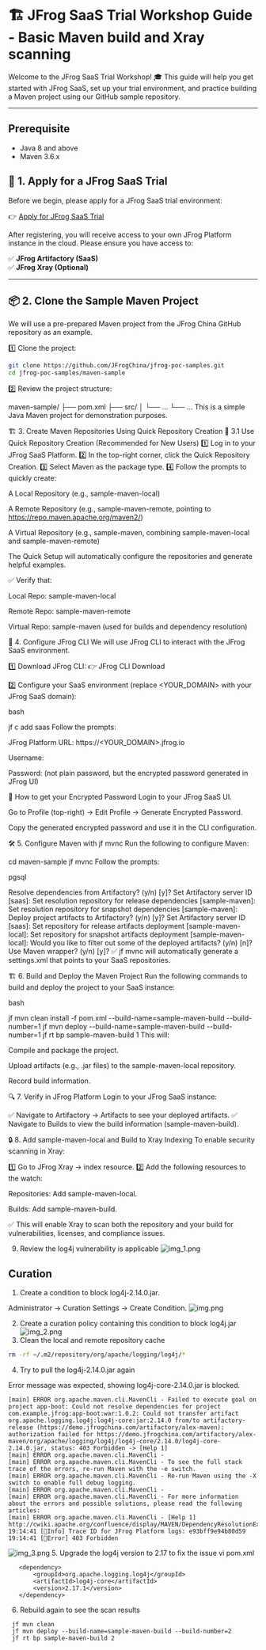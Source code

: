 # 🏗️ JFrog SaaS Trial Workshop Guide - Basic Maven build and Xray scanning

Welcome to the JFrog SaaS Trial Workshop! 🎓 This guide will help you get started with JFrog SaaS, set up your trial environment, and practice building a Maven project using our GitHub sample repository.

---

## Prerequisite
- Java 8 and above
- Maven 3.6.x

## 🚀 1. Apply for a JFrog SaaS Trial

Before we begin, please apply for a JFrog SaaS trial environment:

👉 [Apply for JFrog SaaS Trial](https://jfrog.com/start-free/)

After registering, you will receive access to your own JFrog Platform instance in the cloud. Please ensure you have access to:

✅ **JFrog Artifactory (SaaS)**  
✅ **JFrog Xray (Optional)**

---

## 📦 2. Clone the Sample Maven Project

We will use a pre-prepared Maven project from the JFrog China GitHub repository as an example.

1️⃣ Clone the project:
```bash
git clone https://github.com/JFrogChina/jfrog-poc-samples.git
cd jfrog-poc-samples/maven-sample
```
2️⃣ Review the project structure:

maven-sample/
├── pom.xml
├── src/
│   └── ...
└── ...
This is a simple Java Maven project for demonstration purposes.

🏗️ 3. Create Maven Repositories Using Quick Repository Creation
🔹 3.1 Use Quick Repository Creation (Recommended for New Users)
1️⃣ Log in to your JFrog SaaS Platform.
2️⃣ In the top-right corner, click the Quick Repository Creation.
3️⃣ Select Maven as the package type.
4️⃣ Follow the prompts to quickly create:

A Local Repository (e.g., sample-maven-local)

A Remote Repository (e.g., sample-maven-remote, pointing to https://repo.maven.apache.org/maven2/)

A Virtual Repository (e.g., sample-maven, combining sample-maven-local and sample-maven-remote)

The Quick Setup will automatically configure the repositories and generate helpful examples.

✅ Verify that:

Local Repo: sample-maven-local

Remote Repo: sample-maven-remote

Virtual Repo: sample-maven (used for builds and dependency resolution)

🔗 4. Configure JFrog CLI
We will use JFrog CLI to interact with the JFrog SaaS environment.

1️⃣ Download JFrog CLI:
👉 JFrog CLI Download

2️⃣ Configure your SaaS environment (replace <YOUR_DOMAIN> with your JFrog SaaS domain):

bash

jf c add saas
Follow the prompts:

JFrog Platform URL: https://<YOUR_DOMAIN>.jfrog.io

Username: <your-username>

Password: <your-encrypted-password> (not plain password, but the encrypted password generated in JFrog UI)

🔑 How to get your Encrypted Password
Login to your JFrog SaaS UI.

Go to Profile (top-right) → Edit Profile → Generate Encrypted Password.

Copy the generated encrypted password and use it in the CLI configuration.

🛠️ 5. Configure Maven with jf mvnc
Run the following to configure Maven:


cd maven-sample
jf mvnc
Follow the prompts:

pgsql

Resolve dependencies from Artifactory? (y/n) [y]?
Set Artifactory server ID [saas]: 
Set resolution repository for release dependencies [sample-maven]: 
Set resolution repository for snapshot dependencies [sample-maven]: 
Deploy project artifacts to Artifactory? (y/n) [y]?
Set Artifactory server ID [saas]: 
Set repository for release artifacts deployment [sample-maven-local]: 
Set repository for snapshot artifacts deployment [sample-maven-local]: 
Would you like to filter out some of the deployed artifacts? (y/n) [n]? 
Use Maven wrapper? (y/n) [y]? 
✅ jf mvnc will automatically generate a settings.xml that points to your SaaS repositories.

🏗️ 6. Build and Deploy the Maven Project
Run the following commands to build and deploy the project to your SaaS instance:

bash

jf mvn clean install -f pom.xml --build-name=sample-maven-build --build-number=1
jf mvn deploy --build-name=sample-maven-build --build-number=1
jf rt bp sample-maven-build 1
This will:

Compile and package the project.

Upload artifacts (e.g., .jar files) to the sample-maven-local repository.

Record build information.

🔍 7. Verify in JFrog Platform
Login to your JFrog SaaS instance:

✅ Navigate to Artifactory → Artifacts to see your deployed artifacts.
✅ Navigate to Builds to view the build information (sample-maven-build).

🔒 8. Add sample-maven-local and Build to Xray Indexing
To enable security scanning in Xray:

1️⃣ Go to JFrog Xray → index resource.
2️⃣ Add the following resources to the watch:

Repositories: Add sample-maven-local.

Builds: Add sample-maven-build.

✅ This will enable Xray to scan both the repository and your build for vulnerabilities, licenses, and compliance issues.

9. Review the log4j vulnerability is applicable
![img_1.png](img_1.png)

## Curation

1. Create a condition to block log4j-2.14.0.jar.

Administrator -> Curation Settings -> Create Condition.
![img.png](img.png)


2. Create a curation policy containing this condition to block log4j.jar
![img_2.png](img_2.png)
3. Clean the local and remote repository cache

```bash
rm -rf ~/.m2/repository/org/apache/logging/log4j/* 
```
4. Try to pull the log4j-2.14.0.jar again

Error message was expected, showing log4j-core-2.14.0.jar is blocked.

```shell
[main] ERROR org.apache.maven.cli.MavenCli - Failed to execute goal on project app-boot: Could not resolve dependencies for project com.example.jfrog:app-boot:war:1.0.2: Could not transfer artifact org.apache.logging.log4j:log4j-core:jar:2.14.0 from/to artifactory-release (https://demo.jfrogchina.com/artifactory/alex-maven): authorization failed for https://demo.jfrogchina.com/artifactory/alex-maven/org/apache/logging/log4j/log4j-core/2.14.0/log4j-core-2.14.0.jar, status: 403 Forbidden -> [Help 1]
[main] ERROR org.apache.maven.cli.MavenCli - 
[main] ERROR org.apache.maven.cli.MavenCli - To see the full stack trace of the errors, re-run Maven with the -e switch.
[main] ERROR org.apache.maven.cli.MavenCli - Re-run Maven using the -X switch to enable full debug logging.
[main] ERROR org.apache.maven.cli.MavenCli - 
[main] ERROR org.apache.maven.cli.MavenCli - For more information about the errors and possible solutions, please read the following articles:
[main] ERROR org.apache.maven.cli.MavenCli - [Help 1] http://cwiki.apache.org/confluence/display/MAVEN/DependencyResolutionException
19:14:41 [🔵Info] Trace ID for JFrog Platform logs: e93bff9e94b80d59
19:14:41 [🚨Error] 403 Forbidden

```

![img_3.png](img_3.png)
5. Upgrade the log4j version to 2.17 to fix the issue
vi pom.xml
```shell
   <dependency>
       <groupId>org.apache.logging.log4j</groupId>
       <artifactId>log4j-core</artifactId>
       <version>2.17.1</version>
   </dependency>
```

6. Rebuild again to see the scan results
```shell
 jf mvn clean 
 jf mvn deploy --build-name=sample-maven-build --build-number=2
 jf rt bp sample-maven-build 2  
```
